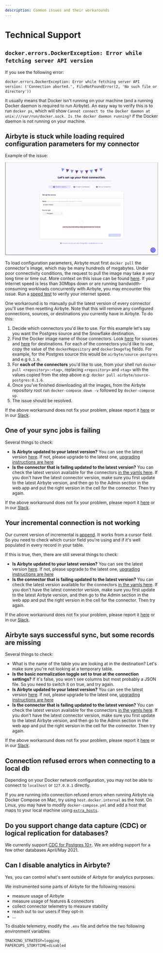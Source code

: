 ```yaml
---
description: Common issues and their workarounds
---
```


# Technical Support

## `docker.errors.DockerException: Error while fetching server API version`

If you see the following error:

```text
docker.errors.DockerException: Error while fetching server API
version: ('Connection aborted.', FileNotFoundError(2, 'No such file or
directory'))
```

It usually means that Docker isn't running on your machine \(and a running Docker daemon is required to run Airbyte\). An easy way to verify this is to run `docker ps`, which will show `Cannot connect to the Docker daemon at unix:///var/run/docker.sock. Is the docker daemon running?` if the Docker daemon is not running on your machine.

## Airbyte is stuck while loading required configuration parameters for my connector

Example of the issue:

![](../.gitbook/assets/faq_stuck_onboarding.png)

To load configuration parameters, Airbyte must first `docker pull` the connector's image, which may be many hundreds of megabytes. Under poor connectivity conditions, the request to pull the image may take a very long time or time out. More context on this issue can be found [here](https://github.com/airbytehq/airbyte/issues/1462). If your Internet speed is less than 30Mbps down or are running bandwidth-consuming workloads concurrently with Airbyte, you may encounter this issue. Run a [speed test](https://fast.com/) to verify your internet speed.

One workaround is to manually pull the latest version of every connector you'll use then resetting Airbyte. Note that this will remove any configured connections, sources, or destinations you currently have in Airbyte. To do this:

1. Decide which connectors you'd like to use. For this example let's say you want the Postgres source and the Snowflake destination.
2. Find the Docker image name of those connectors. Look [here](https://github.com/airbytehq/airbyte/blob/master/airbyte-config/init/src/main/resources/seed/source_definitions.yaml) for sources and [here](https://github.com/airbytehq/airbyte/blob/master/airbyte-config/init/src/main/resources/seed/destination_definitions.yaml) for destinations. For each of the connectors you'd like to use, copy the value of the `dockerRepository` and `dockerImageTag` fields. For example, for the Postgres source this would be `airbyte/source-postgres` and e.g `0.1.6`.
3. For **each of the connectors** you'd like to use, from your shell run `docker pull <repository>:<tag>`, replacing `<repository>` and `<tag>` with the values copied from the step above e.g: `docker pull airbyte/source-postgres:0.1.6`.
4. Once you've finished downloading all the images, from the Airbyte repository root run `docker-compose down -v` followed by `docker-compose up`.
5. The issue should be resolved.

If the above workaround does not fix your problem, please report it [here](https://github.com/airbytehq/airbyte/issues/1462) or in our [Slack](https://slack.airbyte.io).

## One of your sync jobs is failing

Several things to check:

* **Is Airbyte updated to your latest version?** You can see the latest version [here](https://github.com/airbytehq/airbyte/tags). If not, please upgrade to the latest one, [upgrading instructions are here](../tutorials/upgrading-airbyte.md)
* **Is the connector that is failing updated to the latest version?** You can check the latest version available for the connectors [in the yamls here](https://github.com/airbytehq/airbyte/tree/master/airbyte-config/init/src/main/resources/seed). If you don't have the latest connector version, make sure you first update to the latest Airbyte version, and then go to the Admin section in the web app and put the right version in the cell for the connector. Then try again. 

If the above workaround does not fix your problem, please report it [here](https://github.com/airbytehq/airbyte/issues/1462) or in our [Slack](https://slack.airbyte.io).

## Your incremental connection is not working

Our current version of incremental is [append](../architecture/connections/incremental-append.md). It works from a cursor field. So you need to check which cursor field you're using and if it's well populated in every record in your table.

If this is true, then, there are still several things to check:

* **Is Airbyte updated to your latest version?** You can see the latest version [here](https://github.com/airbytehq/airbyte/tags). If not, please upgrade to the latest one, [upgrading instructions are here](../tutorials/upgrading-airbyte.md)
* **Is the connector that is failing updated to the latest version?** You can check the latest version available for the connectors [in the yamls here](https://github.com/airbytehq/airbyte/tree/master/airbyte-config/init/src/main/resources/seed). If you don't have the latest connector version, make sure you first update to the latest Airbyte version, and then go to the Admin section in the web app and put the right version in the cell for the connector. Then try again. 

If the above workaround does not fix your problem, please report it [here](https://github.com/airbytehq/airbyte/issues/1462) or in our [Slack](https://slack.airbyte.io).

## **Airbyte says successful sync, but some records are missing**

Several things to check:

* What is the name of the table you are looking at in the destination? Let's make sure you're not looking at a temporary table. 
* **Is the basic normalization toggle set to true at the connection settings?** If it's false, you won't see columns but most probably a JSON file. So you need to switch it on true, and try again. 
* **Is Airbyte updated to your latest version?** You can see the latest version [here](https://github.com/airbytehq/airbyte/tags). If not, please upgrade to the latest one, [upgrading instructions are here](../tutorials/upgrading-airbyte.md)
* **Is the connector that is failing updated to the latest version?** You can check the latest version available for the connectors [in the yamls here](https://github.com/airbytehq/airbyte/tree/master/airbyte-config/init/src/main/resources/seed). If you don't have the latest connector version, make sure you first update to the latest Airbyte version, and then go to the Admin section in the web app and put the right version in the cell for the connector. Then try again. 

If the above workaround does not fix your problem, please report it [here](https://github.com/airbytehq/airbyte/issues/1462) or in our [Slack](https://slack.airbyte.io).

## **Connection refused errors when connecting to a local db**

Depending on your Docker network configuration, you may not be able to connect to `localhost` or `127.0.0.1` directly.

If you are running into connection refused errors when running Airbyte via Docker Compose on Mac, try using `host.docker.internal` as the host. On Linux, you may have to modify `docker-compose.yml` and add a host that maps to your local machine using [`extra_hosts`](https://docs.docker.com/compose/compose-file/compose-file-v3/#extra_hosts).

## **Do you support change data capture \(CDC\) or logical replication for databases?**

We currently support [CDC for Postgres 10+](../integrations/sources/postgres.md). We are adding support for a few other databases April/May 2021.

## **Can I disable analytics in Airbyte?**

Yes, you can control what's sent outside of Airbyte for analytics purposes.

We instrumented some parts of Airbyte for the following reasons:

* measure usage of Airbyte
* measure usage of features & connectors
* collect connector telemetry to measure stability
* reach out to our users if they opt-in
* ...

To disable telemetry, modify the `.env` file and define the two following environment variables:

```text
TRACKING_STRATEGY=logging
PAPERCUPS_STORYTIME=disabled
```

